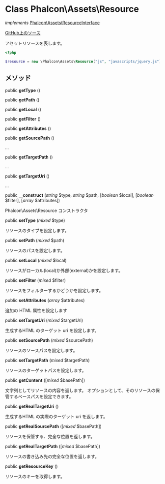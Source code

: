 # Class **Phalcon\\Assets\\Resource**

*implements* [Phalcon\Assets\ResourceInterface](/en/3.2/api/Phalcon_Assets_ResourceInterface)

<a href="https://github.com/phalcon/cphalcon/blob/master/phalcon/assets/resource.zep" class="btn btn-default btn-sm">GitHub上のソース</a>

アセットリソースを表します。

```php
<?php

$resource = new \Phalcon\Assets\Resource("js", "javascripts/jquery.js");

```

## メソッド

public **getType** ()

public **getPath** ()

public **getLocal** ()

public **getFilter** ()

public **getAttributes** ()

public **getSourcePath** ()

...

public **getTargetPath** ()

...

public **getTargetUri** ()

...

public **__construct** (*string* $type, *string* $path, [*boolean* $local], [*boolean* $filter], [*array* $attributes])

Phalcon\\Assets\\Resource コンストラクタ

public **setType** (*mixed* $type)

リソースのタイプを設定します。

public **setPath** (*mixed* $path)

リソースのパスを設定します。

public **setLocal** (*mixed* $local)

リソースがローカル(local)か外部(external)かを設定します。

public **setFilter** (*mixed* $filter)

リソースをフィルターするかどうかを設定します。

public **setAttributes** (*array* $attributes)

追加の HTML 属性を設定します

public **setTargetUri** (*mixed* $targetUri)

生成するHTML のターゲット uri を設定します。

public **setSourcePath** (*mixed* $sourcePath)

リソースのソースパスを設定します。

public **setTargetPath** (*mixed* $targetPath)

リソースのターゲットパスを設定します。

public **getContent** ([*mixed* $basePath])

文字列としてリソースの内容を返します。 オプションとして、そのリソースの保管するベースパスを設定できます。

public **getRealTargetUri** ()

生成するHTML の実際のターゲット uri を返します。

public **getRealSourcePath** ([*mixed* $basePath])

リソースを保管する、完全な位置を返します。

public **getRealTargetPath** ([*mixed* $basePath])

リソースの書き込み先の完全な位置を返します。

public **getResourceKey** ()

リソースのキーを取得します。
